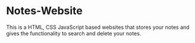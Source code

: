 # Notes-Website
This is a HTML, CSS JavaScript based websites that stores your notes and gives the functionality to search and delete your notes.
